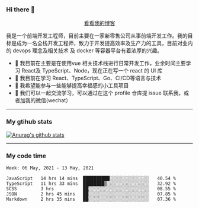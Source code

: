 ### Hi there 👋

<p align="center">
  <a href="https://real-jacket.github.io/">看看我的博客</a>
</p>

我是一个前端开发工程师，目前主要在一家新零售公司从事前端开发工作。我的目标是成为一名全栈开发工程师，致力于开发提高效率及生产力的工具，目前对业内的 devops 理念及相关技术 及 docker 等容器平台有着浓厚的兴趣。

- 🔭 我目前在主要是在使用vue 相关技术栈进行日常开发工作，业余时间主要学习 React及 TypeScript、Node，现在正在写一个 react 的 UI 库 
- 🌱 我目前在学习 React、TypeScript、Go、CI/CD等语言与技术
- 👯 我希望能参与一些能够提高幸福感的小工具项目
- 💬 我们可以一起交流学习，可以通过在这个 profile 仓库提 issue 联系我，或者加我的微信(wechat）

***

### My gtihub stats

[![Anurag's github stats](https://github-readme-stats.vercel.app/api?username=real-jacket)](https://github.com/anuraghazra/github-readme-stats)

***

### My code time

<!--START_SECTION:waka-->
```text
Week: 06 May, 2021 - 13 May, 2021

JavaScript   14 hrs 14 mins  ██████████░░░░░░░░░░░░░░░   40.54 % 
TypeScript   11 hrs 33 mins  ████████▒░░░░░░░░░░░░░░░░   32.92 % 
SCSS         3 hrs           ██░░░░░░░░░░░░░░░░░░░░░░░   08.55 % 
JSON         2 hrs 45 mins   ██░░░░░░░░░░░░░░░░░░░░░░░   07.85 % 
Markdown     2 hrs 35 mins   ██░░░░░░░░░░░░░░░░░░░░░░░   07.36 % 
```
<!--END_SECTION:waka-->
